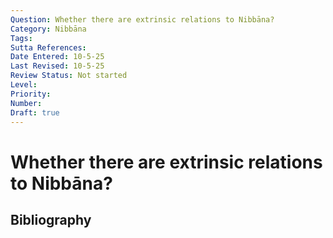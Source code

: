 ```yaml
---
Question: Whether there are extrinsic relations to Nibbāna?
Category: Nibbāna
Tags: 
Sutta References: 
Date Entered: 10-5-25
Last Revised: 10-5-25
Review Status: Not started
Level: 
Priority: 
Number: 
Draft: true
---
```


# Whether there are extrinsic relations to Nibbāna?

## Bibliography

<!-- 

Notes:



-->